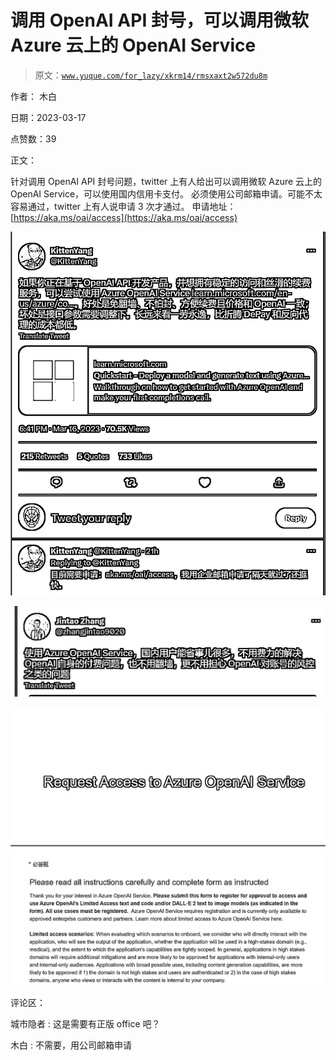 # 调用 OpenAI API 封号，可以调用微软 Azure 云上的 OpenAI Service

> 原文：[`www.yuque.com/for_lazy/xkrm14/rmsxaxt2w572du8m`](https://www.yuque.com/for_lazy/xkrm14/rmsxaxt2w572du8m)

作者： 木白

日期：2023-03-17

点赞数：39

正文：

针对调用 OpenAI API 封号问题，twitter 上有人给出可以调用微软 Azure 云上的 OpenAI Service，可以使用国内信用卡支付。 必须使用公司邮箱申请。可能不太容易通过，twitter 上有人说申请 3 次才通过。 申请地址： [https://aka.ms/oai/access](https://aka.ms/oai/access)

![](img/29aaaec23e5289e88fa2b1b91d57df8a.png)  

![](img/33f7b65b6285a40f58afafc7cf970d53.png)  

![](img/d20ec0c5304d3eb3cf9d35cc2672dcbd.png)  

评论区：

城市隐者 : 这是需要有正版 office 吧？

木白 : 不需要，用公司邮箱申请




